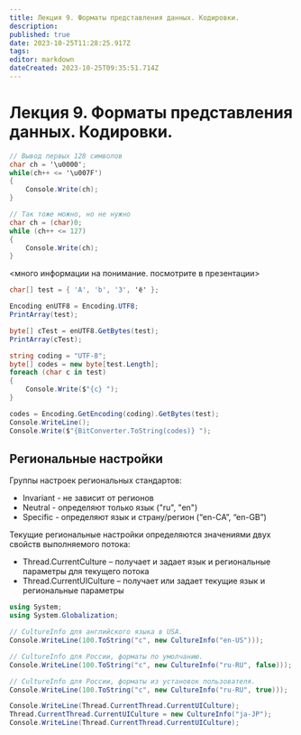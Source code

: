 ```yaml
---
title: Лекция 9. Форматы представления данных. Кодировки.
description: 
published: true
date: 2023-10-25T11:28:25.917Z
tags: 
editor: markdown
dateCreated: 2023-10-25T09:35:51.714Z
---
```


# Лекция 9. Форматы представления данных. Кодировки.

```cs
// Вывод первых 128 символов
char ch = '\u0000';
while(ch++ <= '\u007F')
{
	Console.Write(ch);
}

// Так тоже можно, но не нужно
char ch = (char)0;
while (ch++ <= 127)
{
	Console.Write(ch);
}
```

<много информации на понимание. посмотрите в презентации>

```cs
char[] test = { 'A', 'b', '3', 'ё' };

Encoding enUTF8 = Encoding.UTF8;
PrintArray(test);

byte[] cTest = enUTF8.GetBytes(test);
PrintArray(cTest);
```

```cs
string coding = "UTF-8";
byte[] codes = new byte[test.Length];
foreach (char c in test)
{
	Console.Write($"{c} ");
}

codes = Encoding.GetEncoding(coding).GetBytes(test);
Console.WriteLine();
Console.Write($"{BitConverter.ToString(codes)} ");
```

## Региональные настройки

Группы настроек региональных стандартов:
* Invariant - не зависит от регионов
* Neutral - определяют только язык ("ru", "en")
* Specific - определяют язык и страну/регион (“en-CA”, “en-GB”)

Текущие региональные настройки определяются значениями двух свойств выполняемого потока:
* Thread.CurrentCulture – получает и задает язык и региональные параметры для текущего потока 
* Thread.CurrentUICulture – получает или задает текущие язык и региональные параметры

```cs
using System;
using System.Globalization;

// CultureInfo для английского языка в USA.
Console.WriteLine(100.ToString("c", new CultureInfo("en-US")));

// CultureInfo для России, форматы по умолчанию.
Console.WriteLine(100.ToString("c", new CultureInfo("ru-RU", false)));

// CultureInfo для России, форматы из установок пользователя.
Console.WriteLine(100.ToString("c", new CultureInfo("ru-RU", true)));
```

```cs
Console.WriteLine(Thread.CurrentThread.CurrentUICulture);
Thread.CurrentThread.CurrentUICulture = new CultureInfo("ja-JP");
Console.WriteLine(Thread.CurrentThread.CurrentUICulture);
```

